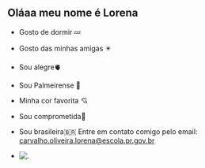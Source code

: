 ## Oláaa meu nome é Lorena

- Gosto de dormir 💤
- Gosto das minhas amigas ✴️
- Sou alegre🫀
- Sou Palmeirense 💚
- Minha cor favorita 💘
- Sou comprometida💌
- Sou brasileira🇧🇷
  Entre em contato comigo pelo email: carvalho.oliveira.lorena@escola.pr.gov.br

- ![.](https://media1.tenor.com/m/id1pdVOxeeQAAAAC/moana-moana-2.gif)
